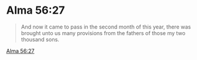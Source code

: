 # Alma 56:27

> And now it came to pass in the second month of this year, there was brought unto us many provisions from the fathers of those my two thousand sons.

[Alma 56:27](https://www.churchofjesuschrist.org/study/scriptures/bofm/alma/56?lang=eng&id=p27#p27)



